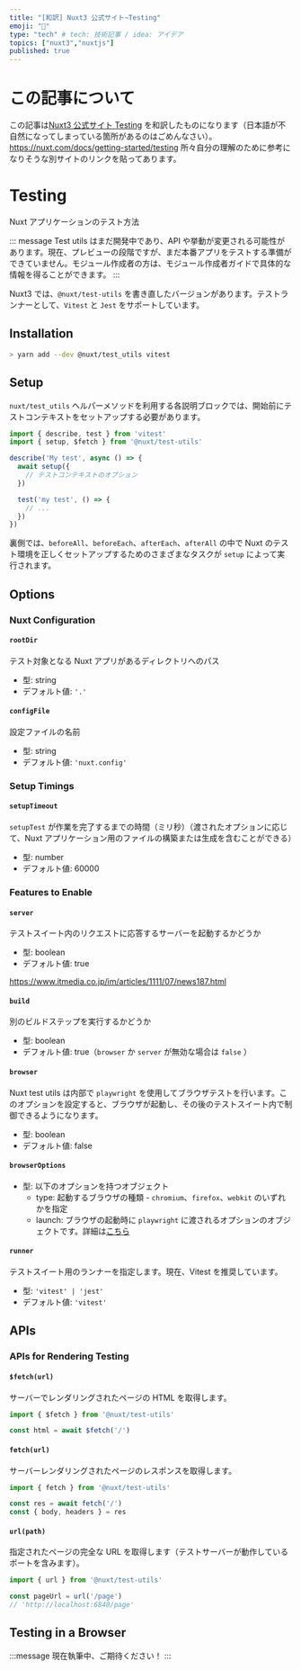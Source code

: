 ```yaml
---
title: "[和訳] Nuxt3 公式サイト~Testing"
emoji: "📌"
type: "tech" # tech: 技術記事 / idea: アイデア
topics: ["nuxt3","nuxtjs"]
published: true
---
```

# この記事について
この記事は[Nuxt3 公式サイト Testing](https://nuxt.com/docs/getting-started/testing) を和訳したものになります（日本語が不自然になってしまっている箇所があるのはごめんなさい）。
https://nuxt.com/docs/getting-started/testing
所々自分の理解のために参考になりそうな別サイトのリンクを貼ってあります。

# Testing
Nuxt アプリケーションのテスト方法

::: message
Test utils はまだ開発中であり、API や挙動が変更される可能性があります。現在、プレビューの段階ですが、まだ本番アプリをテストする準備ができていません。モジュール作成者の方は、モジュール作成者ガイドで具体的な情報を得ることができます。
:::

Nuxt3 では、`@nuxt/test-utils` を書き直したバージョンがあります。テストランナーとして、`Vitest` と `Jest` をサポートしています。

## Installation
```bash
> yarn add --dev @nuxt/test_utils vitest
```

## Setup
`nuxt/test_utils` ヘルパーメソッドを利用する各説明ブロックでは、開始前にテストコンテキストをセットアップする必要があります。
```ts
import { describe, test } from 'vitest'
import { setup, $fetch } from '@nuxt/test-utils'

describe('My test', async () => {
  await setup({
    // テストコンテキストのオプション
  })

  test('my test', () => {
    // ...
  })
})
```
裏側では、`beforeAll`、`beforeEach`、`afterEach`、`afterAll` の中で Nuxt のテスト環境を正しくセットアップするためのさまざまなタスクが `setup` によって実行されます。

## Options
### Nuxt Configuration
#### `rootDir`
テスト対象となる Nuxt アプリがあるディレクトリへのパス
- 型: string
- デフォルト値: `'.'`

#### `configFile`
設定ファイルの名前
- 型: string
- デフォルト値: `'nuxt.config'`

### Setup Timings
#### `setupTimeout`
`setupTest` が作業を完了するまでの時間（ミリ秒）（渡されたオプションに応じて、Nuxt アプリケーション用のファイルの構築または生成を含むことができる）
- 型: number
- デフォルト値: 60000

### Features to Enable
#### `server`
テストスイート内のリクエストに応答するサーバーを起動するかどうか
- 型: boolean
- デフォルト値: true

https://www.itmedia.co.jp/im/articles/1111/07/news187.html

#### `build`
別のビルドステップを実行するかどうか
- 型: boolean
- デフォルト値: true（`browser` か `server` が無効な場合は `false` ）

#### `browser`
Nuxt test utils は内部で `playwright` を使用してブラウザテストを行います。このオプションを設定すると、ブラウザが起動し、その後のテストスイート内で制御できるようになります。
- 型: boolean
- デフォルト値: false

#### `browserOptions`
- 型: 以下のオプションを持つオブジェクト
  - type: 起動するブラウザの種類 - `chromium`、`firefox`、`webkit` のいずれかを指定
  - launch: ブラウザの起動時に `playwright` に渡されるオプションのオブジェクトです。詳細は[こちら](https://playwright.dev/docs/api/class-browsertype#browser-type-launch)

#### `runner`
テストスイート用のランナーを指定します。現在、Vitest を推奨しています。
- 型: `'vitest' | 'jest'`
- デフォルト値: `'vitest'`

## APIs
### APIs for Rendering Testing
#### `$fetch(url)`
サーバーでレンダリングされたページの HTML を取得します。
```ts
import { $fetch } from '@nuxt/test-utils'

const html = await $fetch('/')
```

#### `fetch(url)`
サーバーレンダリングされたページのレスポンスを取得します。
```ts
import { fetch } from '@nuxt/test-utils'

const res = await fetch('/')
const { body, headers } = res
```

#### `url(path)`
指定されたページの完全な URL を取得します（テストサーバーが動作しているポートを含みます）。
```ts
import { url } from '@nuxt/test-utils'

const pageUrl = url('/page')
// 'http://localhost:6840/page'
```

## Testing in a Browser
:::message
現在執筆中、ご期待ください！
:::